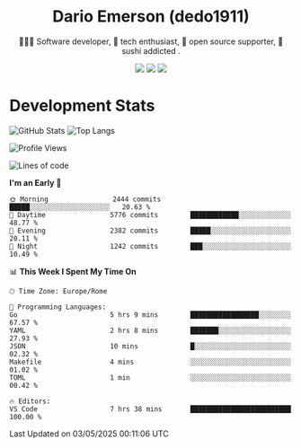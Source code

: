 <div align="center">
  
# Dario Emerson (dedo1911)
👨🏼‍💻 Software developer, 🔧 tech enthusiast, 🙌 open source supporter, 🍣 sushi addicted .

[![](https://img.shields.io/badge/-Linkedin-informational?style=for-the-badge&logo=linkedin&logoColor=white&color=2867B2)](http://linkedin.com/in/dedo1911)
[![](https://img.shields.io/badge/-Telegram-informational?style=for-the-badge&logo=telegram&logoColor=white&color=0088cc)](https://t.me/dedo1911)
[![](https://img.shields.io/badge/-Facebook-informational?style=for-the-badge&logo=facebook&logoColor=white&color=3b5998)](https://fb.com/dedo1911)

</div>

# Development Stats

![GitHub Stats](https://github-readme-stats.vercel.app/api?username=dedo1911&hide=&count_private=true&title_color=84cc16&text_color=ffffff&icon_color=84cc16&bg_color=1c1917&hide_border=true&border_radius=0&show_icons=true)
![Top Langs](https://github-readme-stats.vercel.app/api/top-langs/?username=dedo1911&theme=chartreuse-dark&layout=compact)

<!--START_SECTION:waka-->
![Profile Views](http://img.shields.io/badge/Profile%20Views-0-blue)

![Lines of code](https://img.shields.io/badge/From%20Hello%20World%20I%27ve%20Written-3.4%20million%20lines%20of%20code-blue)

**I'm an Early 🐤** 

```text
🌞 Morning                2444 commits        █████░░░░░░░░░░░░░░░░░░░░   20.63 % 
🌆 Daytime                5776 commits        ████████████░░░░░░░░░░░░░   48.77 % 
🌃 Evening                2382 commits        █████░░░░░░░░░░░░░░░░░░░░   20.11 % 
🌙 Night                  1242 commits        ███░░░░░░░░░░░░░░░░░░░░░░   10.49 % 
```


📊 **This Week I Spent My Time On** 

```text
🕑︎ Time Zone: Europe/Rome

💬 Programming Languages: 
Go                       5 hrs 9 mins        █████████████████░░░░░░░░   67.57 % 
YAML                     2 hrs 8 mins        ███████░░░░░░░░░░░░░░░░░░   27.93 % 
JSON                     10 mins             █░░░░░░░░░░░░░░░░░░░░░░░░   02.32 % 
Makefile                 4 mins              ░░░░░░░░░░░░░░░░░░░░░░░░░   01.02 % 
TOML                     1 min               ░░░░░░░░░░░░░░░░░░░░░░░░░   00.42 % 

🔥 Editors: 
VS Code                  7 hrs 38 mins       █████████████████████████   100.00 % 
```


 Last Updated on 03/05/2025 00:11:06 UTC
<!--END_SECTION:waka-->

<!--
**dedo1911/dedo1911** is a ✨ _special_ ✨ repository because its `README.md` (this file) appears on your GitHub profile.

Here are some ideas to get you started:

- 🔭 I’m currently working on ...
- 🌱 I’m currently learning ...
- 👯 I’m looking to collaborate on ...
- 🤔 I’m looking for help with ...
- 💬 Ask me about ...
- 📫 How to reach me: ...
- 😄 Pronouns: ...
- ⚡ Fun fact: ...
-->
